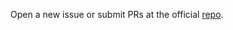 Open a new issue or submit PRs at the official [repo](https://github.com/hbina/fraud-redux-mapper).

